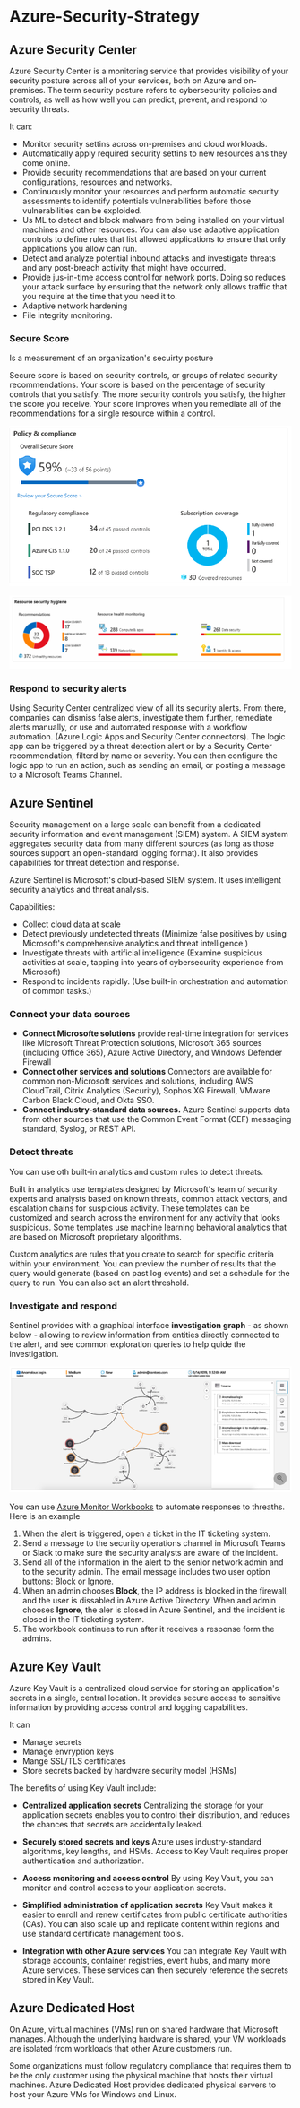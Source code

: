# Azure-Security-Strategy

## Azure Security Center

Azure Security Center is a monitoring service that provides visibility of your security posture across all of your services, both on Azure and on-premises. The term security posture refers to cybersecurity policies and controls, as well as how well you can predict, prevent, and respond to security threats.

It can:

- Monitor security settins across on-premises and cloud workloads.
- Automatically apply required security settins to new resources ans they come online.
- Provide security recommendations that are based on your current configurations, resources and networks.
- Continuously monitor your resources and perform automatic security assessments to identify potentials vulnerabilities before those vulnerabilities can be exploided.
- Us ML to detect and block malware from being installed on your virtual machines and other resources. You can also use adaptive application controls to define rules that list allowed applications to ensure that only applications you allow can run.
- Detect and analyze potential inbound attacks and investigate threats and any post-breach activity that might have occurred.
- Provide jus-in-time access control for network ports. Doing so reduces your attack surface by ensuring that the network only allows traffic that you require at the time that you need it to.
- Adaptive network hardening
- File integrity monitoring.

### Secure Score

Is a measurement of an organization's secuirty posture

Secure score is based on security controls, or groups of related security recommendations. Your score is based on the percentage of security controls that you satisfy. The more security controls you satisfy, the higher the score you receive. Your score improves when you remediate all of the recommendations for a single resource within a control.


![security-center-report](img/security-center-report.png)

![security-hygiene](img/security-hygiene.png)

### Respond to security alerts

Using Security Center centralized view of all its security alerts. From there, companies can dismiss false alerts, investigate them further, remediate alerts manually, or use and automated response with a workflow automation. (Azure Logic Apps and Security Center connectors). The logic app can be triggered by a threat detection alert or by a Security Center recommendation, filterd by name or severity. You can then configure the logic app to run an action, such as sending an email, or posting a message to a Microsoft Teams Channel.

## Azure Sentinel

Security management on a large scale can benefit from a dedicated security information and event management (SIEM) system. A SIEM system aggregates security data from many different sources (as long as those sources support an open-standard logging format). It also provides capabilities for threat detection and response.

Azure Sentinel is Microsoft's cloud-based SIEM system. It uses intelligent security analytics and threat analysis.

Capabilities:

- Collect cloud data at scale
- Detect previously undetected threats (Minimize false positives by using Microsoft's comprehensive analytics and threat intelligence.)
- Investigate threats with artificial intelligence (Examine suspicious activities at scale, tapping into years of cybersecurity experience from Microsoft)
- Respond to incidents rapidly. (Use built-in orchestration and automation of common tasks.)

### Connect your data sources

- **Connect Microsofte solutions**
provide real-time integration for services like Microsoft Threat Protection solutions, Microsoft 365 sources (including Office 365), Azure Active Directory, and Windows Defender Firewall
- **Connect other services and solutions** Connectors are available for common non-Microsoft services and solutions, including AWS CloudTrail, Citrix Analytics (Security), Sophos XG Firewall, VMware Carbon Black Cloud, and Okta SSO.
- **Connect industry-standard data sources.** Azure Sentinel supports data from other sources that use the Common Event Format (CEF) messaging standard, Syslog, or REST API.

### Detect threats

You can use oth built-in analytics and custom rules to detect threats.

Built in analytics use templates designed by Microsoft's team of security experts and analysts based on known threats, common attack vectors, and escalation chains for suspicious activity. These templates can be customized and search across the environment for any activity that looks suspicious. Some templates use machine learning behavioral analytics that are based on Microsoft proprietary algorithms.

Custom analytics are rules that you create to search for specific criteria within your environment. You can preview the number of results that the query would generate (based on past log events) and set a schedule for the query to run. You can also set an alert threshold.

### Investigate and respond

Sentinel provides with a graphical interface **investigation graph** - as shown below - allowing to review information from entities directly connected to the alert, and see common exploration queries to help quide the investigation.

![investigation-graph](img/investigation-graph.png)

You can use [Azure Monitor Workbooks](https://docs.microsoft.com/en-us/azure/azure-monitor/visualize/workbooks-overview) to automate responses to threaths. Here is an example

1. When the alert is triggered, open a ticket in the IT ticketing system.
2. Send a message to the security operations channel in Microsoft Teams or Slack to make sure the security analysts are aware of the incident.
3. Send all of the information in the alert to the senior network admin and to the security admin. The email message includes two user option buttons: Block or Ignore.
4. When an admin chooses **Block**, the IP address is blocked in the firewall, and the user is dissabled in Azure Active Directory. When and admin chooses **Ignore**, the aler is closed in  Azure Sentinel, and the incident is closed in the IT ticketing system.
5. The workbook continues to run after it receives a response form the admins.

## Azure Key Vault

Azure Key Vault is a centralized cloud service for storing an application's secrets in a single, central location. It provides secure access to sensitive information by providing access control and logging capabilities.

It can

- Manage secrets
- Manage envryption keys
- Mange SSL/TLS certificates
- Store secrets backed by hardware security model (HSMs)

The benefits of using Key Vault include:

- **Centralized application secrets** Centralizing the storage for your application secrets enables you to control their distribution, and reduces the chances that secrets are accidentally leaked.

- **Securely stored secrets and keys** Azure uses industry-standard algorithms, key lengths, and HSMs. Access to Key Vault requires proper authentication and authorization.

- **Access monitoring and access control**
By using Key Vault, you can monitor and control access to your application secrets.

- **Simplified administration of application secrets**
Key Vault makes it easier to enroll and renew certificates from public certificate authorities (CAs). You can also scale up and replicate content within regions and use standard certificate management tools.

- **Integration with other Azure services**
You can integrate Key Vault with storage accounts, container registries, event hubs, and many more Azure services. These services can then securely reference the secrets stored in Key Vault.

## Azure Dedicated Host

On Azure, virtual machines (VMs) run on shared hardware that Microsoft manages. Although the underlying hardware is shared, your VM workloads are isolated from workloads that other Azure customers run.

Some organizations must follow regulatory compliance that requires them to be the only customer using the physical machine that hosts their virtual machines. Azure Dedicated Host provides dedicated physical servers to host your Azure VMs for Windows and Linux.
